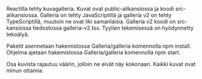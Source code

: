 Reactilla tehty kuvagalleria. Kuvat ovat public-alikansiossa ja koodi src-alikansiossa. Galleria on tehty JavaScriptillä ja galleria v2 on tehty TypeScriptillä, muutoin ne ovat liki samanlaisia. Galleria v2 koodi on src-kansiossa tiedostossa galleria-v2.tsx. Tyylien tekemisessä on hyödynnetty tekoälyä.

Paketit asennetaan hakemistossa Galleria/galleria komennolla npm install. <br />
Ohjelma ajetaan hakemistossa Galleria/galleria komennolla npm start.

Osa kuvista rajautuu väärin, jolloin ne eivät näy kokonaan. Kaikki kuvat ovat minun ottamia.
